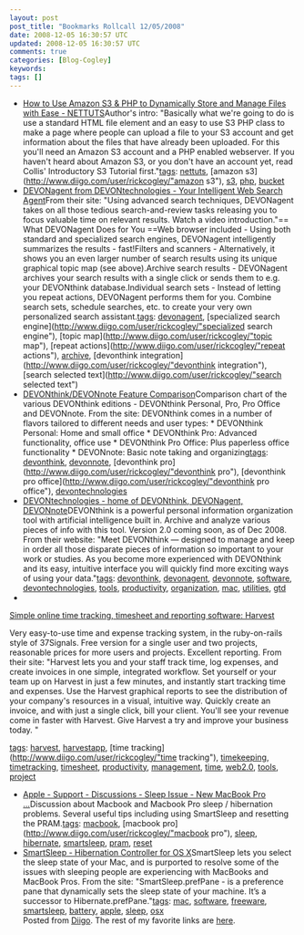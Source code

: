 ```yaml
---           
layout: post
post_title: "Bookmarks Rollcall 12/05/2008"
date: 2008-12-05 16:30:57 UTC
updated: 2008-12-05 16:30:57 UTC
comments: true
categories: [Blog-Cogley]
keywords: 
tags: []
---
```

 
- [How to Use Amazon S3 & PHP to Dynamically Store and Manage Files with Ease - NETTUTS](http://nettuts.com/misc/how-to-use-amazon-s3-php-to-dynamically-store-and-manage-files-with-ease)Author's intro: "Basically what we're going to do is use a standard HTML file element and an easy to use S3 PHP class to make a page where people can upload a file to your S3 account and get information about the files that have already been uploaded. For this you'll need an Amazon S3 account and a PHP enabled webserver. If you haven't heard about Amazon S3, or you don't have an account yet, read Collis' Introductory S3 Tutorial first."[tags](http://www.diigo.com/cloud/rickcogley): [nettuts](http://www.diigo.com/user/rickcogley/nettuts), [amazon s3](http://www.diigo.com/user/rickcogley/"amazon s3"), [s3](http://www.diigo.com/user/rickcogley/s3), [php](http://www.diigo.com/user/rickcogley/php), [bucket](http://www.diigo.com/user/rickcogley/bucket)
- [DEVONagent from DEVONtechnologies - Your Intelligent Web Search Agent](http://www.devon-technologies.com/products/devonagent/index.html)From their site: "Using advanced search techniques, DEVONagent takes on all those tedious search-and-review tasks releasing you to focus valuable time on relevant results. Watch a video introduction."== What DEVONagent Does for You ==Web browser included - Using both standard and specialized search engines, DEVONagent intelligently summarizes the results - fast!Filters and scanners - Alternatively, it shows you an even larger number of search results using its unique graphical topic map (see above).Archive search results - DEVONagent archives your search results with a single click or sends them to e.g. your DEVONthink database.Individual search sets - Instead of letting you repeat actions, DEVONagent performs them for you. Combine search sets, schedule searches, etc. to create your very own personalized search assistant.[tags](http://www.diigo.com/cloud/rickcogley): [devonagent](http://www.diigo.com/user/rickcogley/devonagent), [specialized search engine](http://www.diigo.com/user/rickcogley/"specialized search engine"), [topic map](http://www.diigo.com/user/rickcogley/"topic map"), [repeat actions](http://www.diigo.com/user/rickcogley/"repeat actions"), [archive](http://www.diigo.com/user/rickcogley/archive), [devonthink integration](http://www.diigo.com/user/rickcogley/"devonthink integration"), [search selected text](http://www.diigo.com/user/rickcogley/"search selected text")
- [DEVONthink/DEVONnote Feature Comparison](http://www.devon-technologies.com/products/devonthink/comparison.html)Comparison chart of the various DEVONthink editions - DEVONthink Personal, Pro, Pro Office and DEVONnote. From the site: DEVONthink comes in a number of flavors tailored to different needs and user types:    * DEVONthink Personal: Home and small office    * DEVONthink Pro: Advanced functionality, office use    * DEVONthink Pro Office: Plus paperless office functionality    * DEVONnote: Basic note taking and organizing[tags](http://www.diigo.com/cloud/rickcogley): [devonthink](http://www.diigo.com/user/rickcogley/devonthink), [devonnote](http://www.diigo.com/user/rickcogley/devonnote), [devonthink pro](http://www.diigo.com/user/rickcogley/"devonthink pro"), [devonthink pro office](http://www.diigo.com/user/rickcogley/"devonthink pro office"), [devontechnologies](http://www.diigo.com/user/rickcogley/devontechnologies)
- [DEVONtechnologies - home of DEVONthink, DEVONagent, DEVONnote](http://www.devon-technologies.com/)DEVONthink is a powerful personal information organization tool with artificial intelligence built in. Archive and analyze various pieces of info with this tool. Version 2.0 coming soon, as of Dec 2008. From their website: "Meet DEVONthink — designed to manage and keep in order all those disparate pieces of information so important to your work or studies. As you become more experienced with DEVONthink and its easy, intuitive interface you will quickly find more exciting ways of using your data."[tags](http://www.diigo.com/cloud/rickcogley): [devonthink](http://www.diigo.com/user/rickcogley/devonthink), [devonagent](http://www.diigo.com/user/rickcogley/devonagent), [devonnote](http://www.diigo.com/user/rickcogley/devonnote), [software](http://www.diigo.com/user/rickcogley/software), [devontechnologies](http://www.diigo.com/user/rickcogley/devontechnologies), [tools](http://www.diigo.com/user/rickcogley/tools), [productivity](http://www.diigo.com/user/rickcogley/productivity), [organization](http://www.diigo.com/user/rickcogley/organization), [mac](http://www.diigo.com/user/rickcogley/mac), [utilities](http://www.diigo.com/user/rickcogley/utilities), [gtd](http://www.diigo.com/user/rickcogley/gtd)
- 
[Simple online time tracking, timesheet and reporting software: Harvest](http://getharvest.com)


Very easy-to-use time and expense tracking system, in the ruby-on-rails style of 37Signals. Free version for a single user and two projects, reasonable prices for more users and projects. Excellent reporting. From their site: "Harvest lets you and your staff track time, log expenses, and create invoices in one simple, integrated workflow. Set yourself or your team up on Harvest in just a few minutes, and instantly start tracking time and expenses. Use the Harvest graphical reports to see the distribution of your company's resources in a visual, intuitive way. Quickly create an invoice, and with just a single click, bill your client. You'll see your revenue come in faster with Harvest. Give Harvest a try and improve your business today. "


[tags](http://www.diigo.com/cloud/rickcogley): [harvest](http://www.diigo.com/user/rickcogley/harvest), [harvestapp](http://www.diigo.com/user/rickcogley/harvestapp), [time tracking](http://www.diigo.com/user/rickcogley/"time tracking"), [timekeeping](http://www.diigo.com/user/rickcogley/timekeeping), [timetracking](http://www.diigo.com/user/rickcogley/timetracking), [timesheet](http://www.diigo.com/user/rickcogley/timesheet), [productivity](http://www.diigo.com/user/rickcogley/productivity), [management](http://www.diigo.com/user/rickcogley/management), [time](http://www.diigo.com/user/rickcogley/time), [web2.0](http://www.diigo.com/user/rickcogley/web2.0), [tools](http://www.diigo.com/user/rickcogley/tools), [project](http://www.diigo.com/user/rickcogley/project)


- [Apple - Support - Discussions - Sleep Issue - New MacBook Pro ...](http://discussions.apple.com/thread.jspa?threadID=1760972&tstart=0)Discussion about Macbook and Macbook Pro sleep / hibernation problems. Several useful tips including using SmartSleep and resetting the PRAM.[tags](http://www.diigo.com/cloud/rickcogley): [macbook](http://www.diigo.com/user/rickcogley/macbook), [macbook pro](http://www.diigo.com/user/rickcogley/"macbook pro"), [sleep](http://www.diigo.com/user/rickcogley/sleep), [hibernate](http://www.diigo.com/user/rickcogley/hibernate), [smartsleep](http://www.diigo.com/user/rickcogley/smartsleep), [pram](http://www.diigo.com/user/rickcogley/pram), [reset](http://www.diigo.com/user/rickcogley/reset)
- [SmartSleep - Hibernation Controller for OS X](http://www.jinx.de/SmartSleep.html)SmartSleep lets you select the sleep state of your Mac, and is purported to resolve some of the issues with sleeping people are experiencing with MacBooks and MacBook Pros. From the site: "SmartSleep.prefPane - is a preference pane that dynamically sets the sleep state of your machine. It’s a successor to Hibernate.prefPane."[tags](http://www.diigo.com/cloud/rickcogley): [mac](http://www.diigo.com/user/rickcogley/mac), [software](http://www.diigo.com/user/rickcogley/software), [freeware](http://www.diigo.com/user/rickcogley/freeware), [smartsleep](http://www.diigo.com/user/rickcogley/smartsleep), [battery](http://www.diigo.com/user/rickcogley/battery), [apple](http://www.diigo.com/user/rickcogley/apple), [sleep](http://www.diigo.com/user/rickcogley/sleep), [osx](http://www.diigo.com/user/rickcogley/osx)
<br />Posted from [Diigo](http://www.diigo.com). The rest of my favorite links are [here](http://www.diigo.com/user/rickcogley).